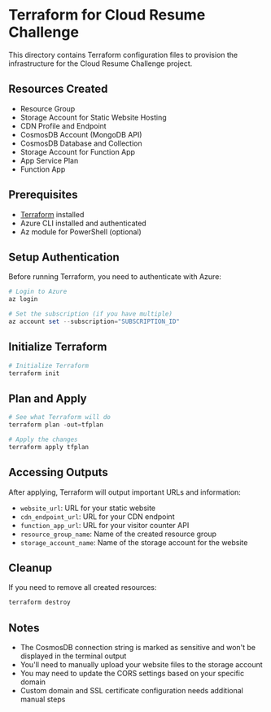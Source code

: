 # Terraform for Cloud Resume Challenge

This directory contains Terraform configuration files to provision the infrastructure for the Cloud Resume Challenge project.

## Resources Created

- Resource Group
- Storage Account for Static Website Hosting
- CDN Profile and Endpoint
- CosmosDB Account (MongoDB API)
- CosmosDB Database and Collection
- Storage Account for Function App
- App Service Plan
- Function App

## Prerequisites

- [Terraform](https://www.terraform.io/downloads.html) installed
- Azure CLI installed and authenticated
- Az module for PowerShell (optional)

## Setup Authentication

Before running Terraform, you need to authenticate with Azure:

```powershell
# Login to Azure
az login

# Set the subscription (if you have multiple)
az account set --subscription="SUBSCRIPTION_ID"
```

## Initialize Terraform

```powershell
# Initialize Terraform
terraform init
```

## Plan and Apply

```powershell
# See what Terraform will do
terraform plan -out=tfplan

# Apply the changes
terraform apply tfplan
```

## Accessing Outputs

After applying, Terraform will output important URLs and information:

- `website_url`: URL for your static website
- `cdn_endpoint_url`: URL for your CDN endpoint
- `function_app_url`: URL for your visitor counter API
- `resource_group_name`: Name of the created resource group
- `storage_account_name`: Name of the storage account for the website

## Cleanup

If you need to remove all created resources:

```powershell
terraform destroy
```

## Notes

- The CosmosDB connection string is marked as sensitive and won't be displayed in the terminal output
- You'll need to manually upload your website files to the storage account
- You may need to update the CORS settings based on your specific domain
- Custom domain and SSL certificate configuration needs additional manual steps
